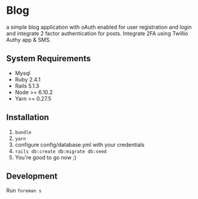 # Blog

a simple blog application with oAuth enabled for user registration and login and integrate 2 factor
authentication for posts. Integrate 2FA using Twillio Authy app & SMS.

## System Requirements

* Mysql
* Ruby 2.4.1
* Rails 5.1.3
* Node >= 6.10.2
* Yarn >= 0.27.5

## Installation

1. `bundle`
2. `yarn`
3. configure config/database.yml with your credentials
5. `rails db:create db:migrate db:seed`
6. You're good to go now ;)

## Development

Run `foreman s`
